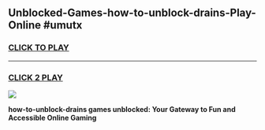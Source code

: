 
## Unblocked-Games-how-to-unblock-drains-Play-Online #umutx
<h3>
<a href="https://news.freeplayer.one?title=how-to-unblock-drains&ref=3">CLICK TO PLAY</a></h3>
<hr>

<h3>
<a href="https://news.freeplayer.one?title=how-to-unblock-drains&ref=3">CLICK 2 PLAY</a>
  
</h3>

<a href="https://news.freeplayer.one?title=how-to-unblock-drains&ref=3"><img src="https://clearcache.store/games.png"></a>


**how-to-unblock-drains games unblocked: Your Gateway to Fun and Accessible Online Gaming**
